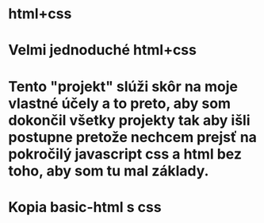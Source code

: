 # html+css
# Velmi jednoduché html+css 
# Tento "projekt" slúži skôr na moje vlastné účely a to preto, aby som dokončil všetky projekty tak aby išli postupne pretože nechcem prejsť na pokročilý javascript css a html bez toho, aby som tu mal základy.
# Kopia basic-html s css